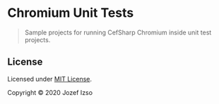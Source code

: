 # Chromium Unit Tests

> Sample projects for running CefSharp Chromium inside unit test projects.

## License

Licensed under [MIT License](LICENSE.txt).

Copyright © 2020 Jozef Izso

